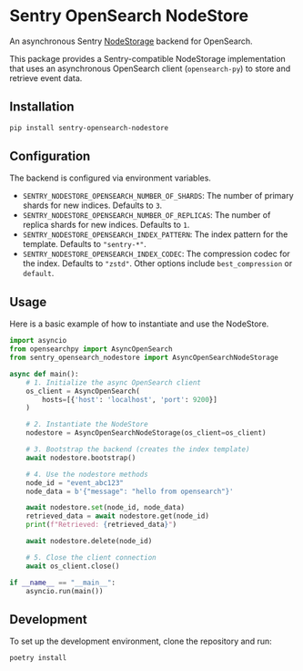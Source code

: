 # Sentry OpenSearch NodeStore

An asynchronous Sentry [NodeStorage](https://develop.sentry.dev/services/nodestore/) backend for OpenSearch.

This package provides a Sentry-compatible NodeStorage implementation that uses an asynchronous OpenSearch client (`opensearch-py`) to store and retrieve event data.

## Installation

```bash
pip install sentry-opensearch-nodestore
```

## Configuration

The backend is configured via environment variables.

-   `SENTRY_NODESTORE_OPENSEARCH_NUMBER_OF_SHARDS`: The number of primary shards for new indices. Defaults to `3`.
-   `SENTRY_NODESTORE_OPENSEARCH_NUMBER_OF_REPLICAS`: The number of replica shards for new indices. Defaults to `1`.
-   `SENTRY_NODESTORE_OPENSEARCH_INDEX_PATTERN`: The index pattern for the template. Defaults to `"sentry-*"`.
-   `SENTRY_NODESTORE_OPENSEARCH_INDEX_CODEC`: The compression codec for the index. Defaults to `"zstd"`. Other options include `best_compression` or `default`.

## Usage

Here is a basic example of how to instantiate and use the NodeStore.

```python
import asyncio
from opensearchpy import AsyncOpenSearch
from sentry_opensearch_nodestore import AsyncOpenSearchNodeStorage

async def main():
    # 1. Initialize the async OpenSearch client
    os_client = AsyncOpenSearch(
        hosts=[{'host': 'localhost', 'port': 9200}]
    )

    # 2. Instantiate the NodeStore
    nodestore = AsyncOpenSearchNodeStorage(os_client=os_client)

    # 3. Bootstrap the backend (creates the index template)
    await nodestore.bootstrap()

    # 4. Use the nodestore methods
    node_id = "event_abc123"
    node_data = b'{"message": "hello from opensearch"}'

    await nodestore.set(node_id, node_data)
    retrieved_data = await nodestore.get(node_id)
    print(f"Retrieved: {retrieved_data}")

    await nodestore.delete(node_id)

    # 5. Close the client connection
    await os_client.close()

if __name__ == "__main__":
    asyncio.run(main())
```

## Development

To set up the development environment, clone the repository and run:

```bash
poetry install
```
